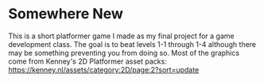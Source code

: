 # Somewhere New
This is a short platformer game I made as my final project for a game development class. The goal is to beat levels 1-1 through 1-4 although there may be something preventing you from doing so. 
Most of the graphics come from Kenney's 2D Platformer asset packs: https://kenney.nl/assets/category:2D/page:2?sort=update
